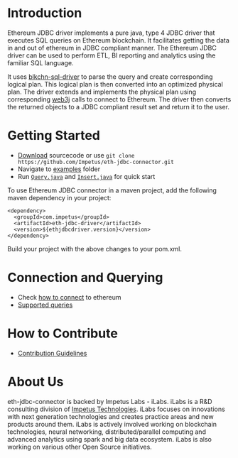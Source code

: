 # Introduction 


Ethereum JDBC driver implements a pure java, type 4 JDBC driver that executes SQL queries on Ethereum blockchain. It facilitates getting the data in and out of ethereum in JDBC compliant manner. The Ethereum JDBC driver can be used to  perform ETL, BI reporting and analytics using the familiar SQL language.

It uses [blkchn-sql-driver](https://github.com/Impetus/blkchn-sql-driver) to parse the query and create corresponding logical plan. This logical plan is then converted into an optimized physical plan. The driver extends and implements the physical plan using corresponding [web3j](https://github.com/web3j/web3j) calls to connect to Ethereum. The driver then converts the returned objects to a JDBC compliant result set and return it to the user.

# Getting Started

- [Download](https://github.com/Impetus/eth-jdbc-connector/archive/master.zip) sourcecode or use `git clone https://github.com/Impetus/eth-jdbc-connector.git`
- Navigate to [examples](https://github.com/Impetus/eth-jdbc-connector/tree/master/eth-jdbc-examples) folder
- Run [`Query.java`](https://github.com/Impetus/eth-jdbc-connector/blob/master/eth-jdbc-examples/src/main/java/com/impetus/blkchn/eth/Query.java) and [`Insert.java`](https://github.com/Impetus/eth-jdbc-connector/blob/master/eth-jdbc-examples/src/main/java/com/impetus/blkchn/eth/Insert.java) for quick start

To use Ethereum JDBC connector in a maven project, add the following maven dependency in your project:
 
  
  ```
  <dependency>
    <groupId>com.impetus</groupId>
    <artifactId>eth-jdbc-driver</artifactId>
    <version>${ethjdbcdriver.version}</version>
  </dependency>
  ```

Build your project with the above changes to your pom.xml.

# Connection and Querying

- Check [how to connect](https://github.com/Impetus/eth-jdbc-connector/wiki/Ethereum-Connection-Details) to ethereum
- [Supported queries](https://github.com/Impetus/eth-jdbc-connector/wiki/Ethereum-Query-Guide)

# How to Contribute

- [Contribution Guidelines](https://github.com/Impetus/eth-jdbc-connector/blob/master/CONTRIBUTING.md)

About Us
========
eth-jdbc-connector is backed by Impetus Labs - iLabs. iLabs is a R&D consulting division of [Impetus Technologies](http://www.impetus.com). iLabs focuses on innovations with next generation technologies and creates practice areas and new products around them. iLabs is actively involved working on blockchain technologies, neural networking, distributed/parallel computing and advanced analytics using spark and big data ecosystem. iLabs is also working on various other Open Source initiatives.
